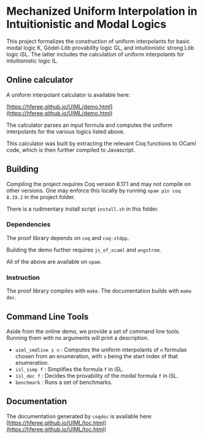 # Mechanized Uniform Interpolation in Intuitionistic and Modal Logics

This project formalizes the construction of uniform interpolants for basic
modal logic K, Gödel-Löb provability logic GL, and intuitionistic strong Löb
logic iSL. The latter includes the calculation of uniform interpolants for
intuitionistic logic IL.

## Online calculator

A uniform interpolant calculator is available here:

[https://hferee.github.io/UIML/demo.html](https://hferee.github.io/UIML/demo.html)

The calculator parses an input formula and computes the uniform interpolants for the
various logics listed above.

This calculator was built by extracting the relevant Coq functions to OCaml code, which is then
further compiled to Javascript.

## Building

Compiling the project requires Coq version 8.17.1 and may not compile on other versions. One may enforce this locally by running
`opam pin coq 8.19.2` in the project folder.

There is a rudimentary install script `install.sh` in this folder.

### Dependencies

The proof library depends on `coq` and `coq-stdpp`.

Building the demo further requires `js_of_ocaml` and `angstrom`.

All of the above are available on `opam`.

### Instruction

The proof library compiles with `make`.
The documentation builds with `make doc`.

## Command Line Tools

Aside from the online demo, we provide a set of command line tools. Running them with no arguments will print a description.

- `uiml_cmdline s n` : Computes the uniform interpolants of `n` formulas chosen from an enumeration, with `s` being the start index of that enumeration.
- `isl_simp f` : Simplifies the formula `f` in iSL.
- `isl_dec f` : Decides the provability of the modal formula `f` in iSL.
- `benchmark` : Runs a set of benchmarks.

## Documentation

The documentation generated by `coqdoc` is available here:
[https://hferee.github.io/UIML/toc.html](https://hferee.github.io/UIML/toc.html)
